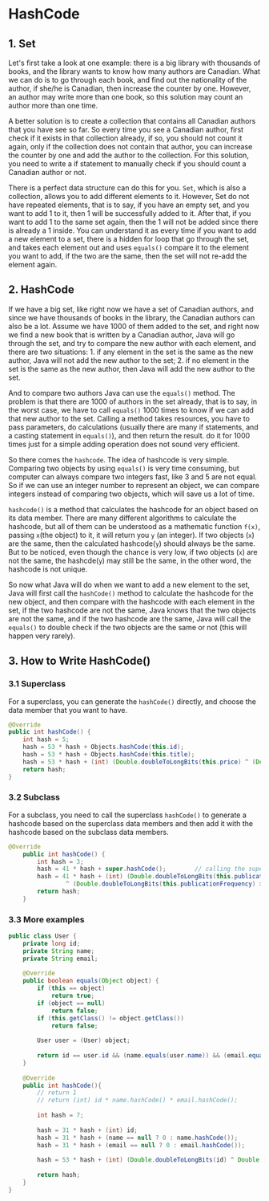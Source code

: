 # HashCode

## 1. Set

Let's first take a look at one example: there is a big library with thousands of books, and the library wants to know how many authors are Canadian. What we can do is to go through each book, and find out the nationality of the author, if she/he is Canadian, then increase the counter by one. However, an author may write more than one book, so this solution may count an author more than one time.

A better solution is to create a collection that contains all Canadian authors that you have see so far. So every time you see a Canadian author, first check if it exists in that collection already, if so, you should not count it again, only if the collection does not contain that author, you can increase the counter by one and add the author to the collection. For this solution, you need to write a if statement to manually check if you should count a Canadian author or not.

There is a perfect data structure can do this for you. `Set`, which is also a collection, allows you to add different elements to it. However, Set do not have repeated elements, that is to say, if you have an empty set, and you want to add 1 to it, then 1 will be successfully added to it. After that, if you want to add 1 to the same set again, then the 1 will not be added since there is already a 1 inside. You can understand it as every time if you want to add a new element to a set, there is a hidden for loop that go through the set, and takes each element out and uses `equals()` compare it to the element you want to add, if the two are the same, then the set will not re-add the element again.

## 2. HashCode

If we have a big set, like right now we have a set of Canadian authors, and since we have thousands of books in the library, the Canadian authors can also be a lot. Assume we have 1000 of them added to the set, and right now we find a new book that is written by a Canadian author, Java will go through the set, and try to compare the new author with each element, and there are two situations: 1. if any element in the set is the same as the new author, Java will not add the new author to the set; 2. if no element in the set is the same as the new author, then Java will add the new author to the set.

And to compare two authors Java can use the `equals()` method. The problem is that there are 1000 of authors in the set already, that is to say, in the worst case, we have to call `equals()` 1000 times to know if we can add that new author to the set. Calling a method takes resources, you have to pass parameters, do calculations (usually there are many if statements, and a casting statement in `equals()`), and then return the result. do it for 1000 times just for a simple adding operation does not sound very efficient.

So there comes the `hashcode`. The idea of hashcode is very simple. Comparing two objects by using `equals()` is very time consuming, but computer can always compare two integers fast, like 3 and 5 are not equal. So if we can use an integer number to represent an object, we can compare integers instead of comparing two objects, which will save us a lot of time.

`hashcode()` is a method that calculates the hashcode for an object based on its data member. There are many different algorithms to calculate the hashcode, but all of them can be understood as a mathematic function `f(x)`, passing `x`(the object) to it, it will return you `y` (an integer). If two objects (`x`) are the same, then the calculated hashcode(`y`) should always be the same. But to be noticed, even though the chance is very low, if two objects (`x`) are not the same, the hashcde(`y`) may still be the same, in the other word, the hashcode is not unique.

So now what Java will do when we want to add a new element to the set, Java will first call the `hashCode()` method to calculate the hashcode for the new object, and then compare with the hashcode with each element in the set, if the two hashcode are not the same, Java knows that the two objects are not the same, and if the two hashcode are the same, Java will call the `equals()` to double check if the two objects are the same or not (this will happen very rarely).

## 3. How to Write HashCode()

### 3.1 Superclass

For a superclass, you can generate the `hashCode()` directly, and choose the data member that you want to have.

```java
@Override
public int hashCode() {
    int hash = 5;
    hash = 53 * hash + Objects.hashCode(this.id);
    hash = 53 * hash + Objects.hashCode(this.title);
    hash = 53 * hash + (int) (Double.doubleToLongBits(this.price) ^ (Double.doubleToLongBits(this.price) >>> 32));
    return hash;
}
```

### 3.2 Subclass

For a subclass, you need to call the superclass `hashCode()` to generate a hashcode based on the superclass data members and then add it with the hashcode based on the subclass data members.

```java
@Override
    public int hashCode() {
        int hash = 3;
        hash = 41 * hash + super.hashCode();		// calling the super class hashcode()
        hash = 41 * hash + (int) (Double.doubleToLongBits(this.publicationFrequency)
                ^ (Double.doubleToLongBits(this.publicationFrequency) >>> 32));
        return hash;
    }
```
### 3.3 More examples

```java
public class User {
    private long id;
    private String name;
    private String email;
    
    @Override
    public boolean equals(Object object) {
        if (this == object) 
            return true;
        if (object == null)
            return false;
        if (this.getClass() != object.getClass())
            return false;
        
        User user = (User) object;
        
        return id == user.id && (name.equals(user.name)) && (email.equals(user.email));
    }
    
    @Override
    public int hashCode(){
        // return 1
        // return (int) id * name.hashCode() * email.hashCode();
        
        int hash = 7;
        
        hash = 31 * hash + (int) id;
        hash = 31 * hash + (name == null ? 0 : name.hashCode());
        hash = 31 * hash + (email == null ? 0 : email.hashCode());
        
        hash = 53 * hash + (int) (Double.doubleToLongBits(id) ^ Double.doubleToLongBits(id) >>> 32);
        
        return hash;
    }
}

```
